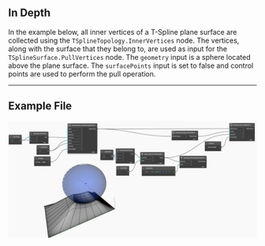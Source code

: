 ## In Depth
In the example below, all inner vertices of a T-Spline plane surface are collected using the `TSplineTopology.InnerVertices` node. The vertices, along with the surface that they belong to, are used as input for the `TSplineSurface.PullVertices` node. The `geometry` input is a sphere located above the plane surface. The `surfacePoints` input is set to false and control points are used to perform the pull operation. 
___
## Example File

![TSplineSurface.PullVertices](./Autodesk.DesignScript.Geometry.TSpline.TSplineSurface.PullVertices_img.jpg)
